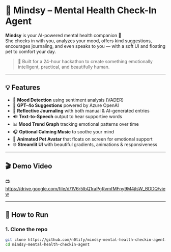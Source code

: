 # 🌈 Mindsy – Mental Health Check-In Agent

**Mindsy** is your AI-powered mental health companion 💖  
She checks in with you, analyzes your mood, offers kind suggestions, encourages journaling, and even speaks to you — with a soft UI and floating pet to comfort your day.

> 🧠 Built for a 24-hour hackathon to create something emotionally intelligent, practical, and beautifully human.

---

## 💡 Features

- 🧠 **Mood Detection** using sentiment analysis (VADER)
- 💬 **GPT-4o Suggestions** powered by Azure OpenAI
- 📓 **Reflective Journaling** with both manual & AI-generated entries
- 🔊 **Text-to-Speech** output to hear supportive words
- 📊 **Mood Trend Graph** tracking emotional patterns over time
- 🎧 **Optional Calming Music** to soothe your mind
- 🐾 **Animated Pet Avatar** that floats on screen for emotional support
- 🌐 **Streamlit UI** with beautiful gradients, animations & responsiveness

---

## 🎬 Demo Video

📺 https://drive.google.com/file/d/1V6r5lbQ1raPgRvmfMFpy9M4jIsW_BDDQ/view

---

## 🚀 How to Run

### 1. Clone the repo

```bash
git clone https://github.com/n0tify/mindsy-mental-health-checkin-agent.git
cd mindsy-mental-health-checkin-agent
